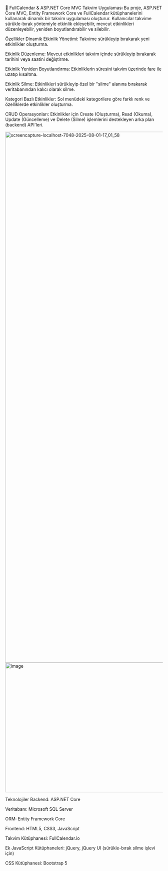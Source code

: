 📅 FullCalendar & ASP.NET Core MVC Takvim Uygulaması
Bu proje, ASP.NET Core MVC, Entity Framework Core ve FullCalendar kütüphanelerini kullanarak dinamik bir takvim uygulaması oluşturur. Kullanıcılar takvime sürükle-bırak yöntemiyle etkinlik ekleyebilir, mevcut etkinlikleri düzenleyebilir, yeniden boyutlandırabilir ve silebilir.

Özellikler
Dinamik Etkinlik Yönetimi: Takvime sürükleyip bırakarak yeni etkinlikler oluşturma.

Etkinlik Düzenleme: Mevcut etkinlikleri takvim içinde sürükleyip bırakarak tarihini veya saatini değiştirme.

Etkinlik Yeniden Boyutlandırma: Etkinliklerin süresini takvim üzerinde fare ile uzatıp kısaltma.

Etkinlik Silme: Etkinlikleri sürükleyip özel bir "silme" alanına bırakarak veritabanından kalıcı olarak silme.

Kategori Bazlı Etkinlikler: Sol menüdeki kategorilere göre farklı renk ve özelliklerde etkinlikler oluşturma.

CRUD Operasyonları: Etkinlikler için Create (Oluşturma), Read (Okuma), Update (Güncelleme) ve Delete (Silme) işlemlerini destekleyen arka plan (backend) API'leri.




<img width="2560" height="1692" alt="screencapture-localhost-7048-2025-08-01-17_01_58" src="https://github.com/user-attachments/assets/e7f31e9e-e402-4403-97d7-63d335087fba" />
<img width="618" height="413" alt="image" src="https://github.com/user-attachments/assets/66d8c7f0-add0-4bc3-8be5-c7e4f77d524a" />




Teknolojiler
Backend: ASP.NET Core 

Veritabanı: Microsoft SQL Server

ORM: Entity Framework Core

Frontend: HTML5, CSS3, JavaScript

Takvim Kütüphanesi: FullCalendar.io

Ek JavaScript Kütüphaneleri: jQuery, jQuery UI (sürükle-bırak silme işlevi için)

CSS Kütüphanesi: Bootstrap 5
